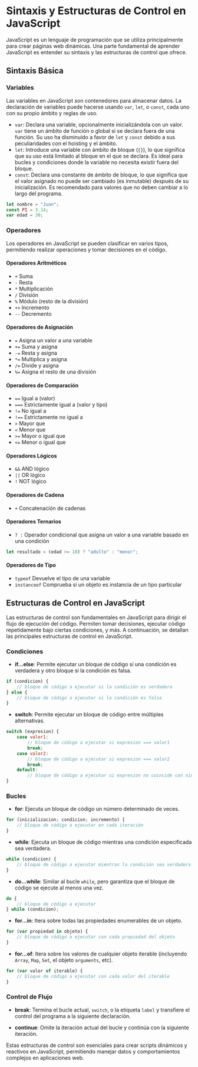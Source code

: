 # Sintaxis y Estructuras de Control en JavaScript

JavaScript es un lenguaje de programación que se utiliza principalmente para crear páginas web dinámicas. Una parte fundamental de aprender JavaScript es entender su sintaxis y las estructuras de control que ofrece.

## Sintaxis Básica

### Variables

Las variables en JavaScript son contenedores para almacenar datos. La declaración de variables puede hacerse usando `var`, `let`, o `const`, cada uno con su propio ámbito y reglas de uso.

- `var`: Declara una variable, opcionalmente inicializándola con un valor. `var` tiene un ámbito de función o global si se declara fuera de una función. Su uso ha disminuido a favor de `let` y `const` debido a sus peculiaridades con el hoisting y el ámbito.
- `let`: Introduce una variable con ámbito de bloque (`{}`), lo que significa que su uso está limitado al bloque en el que se declara. Es ideal para bucles y condiciones donde la variable no necesita existir fuera del bloque.
- `const`: Declara una constante de ámbito de bloque, lo que significa que el valor asignado no puede ser cambiado (es inmutable) después de su inicialización. Es recomendado para valores que no deben cambiar a lo largo del programa.

```javascript
let nombre = "Juan";
const PI = 3.14;
var edad = 30;
```
### Operadores

Los operadores en JavaScript se pueden clasificar en varios tipos, permitiendo realizar operaciones y tomar decisiones en el código.

#### Operadores Aritméticos

- `+` Suma
- `-` Resta
- `*` Multiplicación
- `/` División
- `%` Módulo (resto de la división)
- `++` Incremento
- `--` Decremento

#### Operadores de Asignación

- `=` Asigna un valor a una variable
- `+=` Suma y asigna
- `-=` Resta y asigna
- `*=` Multiplica y asigna
- `/=` Divide y asigna
- `%=` Asigna el resto de una división

#### Operadores de Comparación

- `==` Igual a (valor)
- `===` Estrictamente igual a (valor y tipo)
- `!=` No igual a
- `!==` Estrictamente no igual a
- `>` Mayor que
- `<` Menor que
- `>=` Mayor o igual que
- `<=` Menor o igual que

#### Operadores Lógicos

- `&&` AND lógico
- `||` OR lógico
- `!` NOT lógico

#### Operadores de Cadena

- `+` Concatenación de cadenas

#### Operadores Ternarios

- `? :` Operador condicional que asigna un valor a una variable basado en una condición

```javascript
let resultado = (edad >= 18) ? "adulto" : "menor";
```

#### Operadores de Tipo

- `typeof` Devuelve el tipo de una variable
- `instanceof` Comprueba si un objeto es instancia de un tipo particular

## Estructuras de Control en JavaScript

Las estructuras de control son fundamentales en JavaScript para dirigir el flujo de ejecución del código. Permiten tomar decisiones, ejecutar código repetidamente bajo ciertas condiciones, y más. A continuación, se detallan las principales estructuras de control en JavaScript.

### Condiciones

- **if...else**: Permite ejecutar un bloque de código si una condición es verdadera y otro bloque si la condición es falsa.

```javascript
if (condicion) {
    // bloque de código a ejecutar si la condición es verdadera
} else {
    // bloque de código a ejecutar si la condición es falsa
}
```

- **switch**: Permite ejecutar un bloque de código entre múltiples alternativas.

```javascript
switch (expresion) {
    case valor1:
        // bloque de código a ejecutar si expresion === valor1
        break;
    case valor2:
        // bloque de código a ejecutar si expresion === valor2
        break;
    default:
        // bloque de código a ejecutar si expresion no coincide con ningún caso
}
```

### Bucles

- **for**: Ejecuta un bloque de código un número determinado de veces.

```javascript
for (inicializacion; condicion; incremento) {
    // bloque de código a ejecutar en cada iteración
}
```

- **while**: Ejecuta un bloque de código mientras una condición especificada sea verdadera.

```javascript
while (condicion) {
    // bloque de código a ejecutar mientras la condición sea verdadera
}
```

- **do...while**: Similar al bucle `while`, pero garantiza que el bloque de código se ejecute al menos una vez.

```javascript
do {
    // bloque de código a ejecutar
} while (condicion);
```

- **for...in**: Itera sobre todas las propiedades enumerables de un objeto.

```javascript
for (var propiedad in objeto) {
    // bloque de código a ejecutar con cada propiedad del objeto
}
```

- **for...of**: Itera sobre los valores de cualquier objeto iterable (incluyendo `Array`, `Map`, `Set`, el objeto `arguments`, etc).

```javascript
for (var valor of iterable) {
    // bloque de código a ejecutar con cada valor del iterable
}
```

### Control de Flujo

- **break**: Termina el bucle actual, `switch`, o la etiqueta `label` y transfiere el control del programa a la siguiente declaración.

- **continue**: Omite la iteración actual del bucle y continúa con la siguiente iteración.

Estas estructuras de control son esenciales para crear scripts dinámicos y reactivos en JavaScript, permitiendo manejar datos y comportamientos complejos en aplicaciones web.